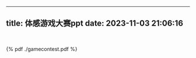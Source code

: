 ﻿<!--
 * @Author: YaoDY
 * @Date: 2023-11-04 22:43:47
 * @LastEditors: YaoDY
 * @LastEditTime: 2024-01-09 14:01:11
 * @Description: Read this code carefully
 * @FilePath: \ydyhello.github.io\source\_posts\体感游戏大赛.md
-->
---
title: 体感游戏大赛ppt
date: 2023-11-03 21:06:16
---

<br>
 
 
{% pdf  ./gamecontest.pdf %} 
 
 
<br>